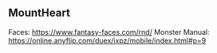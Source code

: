 ## MountHeart

Faces: https://www.fantasy-faces.com/rnd/
Monster Manual: https://online.anyflip.com/duex/ixpz/mobile/index.html#p=9